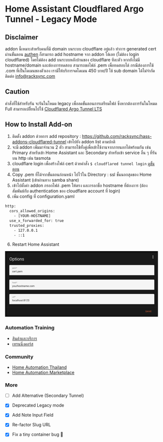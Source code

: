 # Home Assistant Cloudflared Argo Tunnel - Legacy Mode

## Disclaimer ###

addon นี้เหมาะสำหรับคนที่มี domain บนระบบ cloudflare อยู่แล้ว ทำการ generated cert ผ่านขั้นตอน [authen](https://developers.cloudflare.com/cloudflare-one/connections/connect-apps/install-and-setup/tunnel-guide) ก็สามารถ add hostname จาก addon ได้เลย (ไม่ต้อง login cloudflared) โดยไม่ต้อง add บนระบบหลังบ้านของ cloudflare ทีละตัว หากยังไม่มี hostname/domain และต้องการทดสอบ สามารถขอไฟล์ .pem เพื่อทดสอบได้ กรณีต้องการใช้ .com ที่เป็นโดเมนของตัวเอง เรามีให้บริการจดโดเมน 450 บาท/ปี ใช้ sub domain ได้ไม่จำกัด ติดต่อ info@racksync.com

## Caution ## 

คำสั่งที่ใช้สำหรับรัน จะรันในโหมด legacy เพื่อลดขั้นตอนการเตรียมไฟล์ ซึ่งหากต้องการรันในโหมด Full สามารถเปลีี่ยนไปใช้ [Cloudflared Argo Tunnel LTS](https://github.com/racksync/hass-addons-cloudflared-tunnel-lts)

## How to Install Add-on

1. ติดตั้ง addon ด้วยการ add repository : https://github.com/racksync/hass-addons-cloudflared-tunnel เข้าไปยัง addon list ตามปกติ
2. จะมี addon เพิ่มมาจำนวน 2 ตัว สามารถใช้ทั้งคู่เพื่อเข้าใช้งานจากภายนอกได้พร้อมกัน เช่น Primary สำหรับเข้า Home Assistant และ Secondary สำหรับเข้า service อื่น ๆ ที่รันบน http เช่น tasmota
3. cloudflare login เพื่อสร้างไฟล์ cert ด้วยคำสั่ง ```$ cloudflared tunnel login``` 
[ดูขั้นตอน](https://developers.cloudflare.com/cloudflare-one/connections/connect-apps/install-and-setup/tunnel-guide)
4. Copy .pem ที่ได้จากขั้นตอนก่อนหน้า ไปไว้ใน Directory : ssl ชั้นนอกสุดของ Home Assistant (เข้าผ่านทาง samba share)
5. เข้าไปตั้งค่า addon กรอกไฟล์ .pem ให้ตรง และกรอกชื่อ hostname ที่ต้องการ (ต้องสัมพันธ์กับ authentication ของ cloudflare account ที่ login)
6. เพิ่ม config ที่ configuration.yaml

```
http:
  cors_allowed_origins:
    - [YOUR-HOSTNAME]
  use_x_forwarded_for: true
  trusted_proxies:
    - 127.0.0.1
    - ::1
```

6. Restart Home Assistant


![racksync-screenshot](https://github.com/racksync/hass-addons-cloudflared-tunnel/blob/main/tunnel/screenshot.png?raw=true)



### Automation Training

- [สินค้าและบริการ](http://racksync.com)
- [เทรนนิ่งคอร์ส](https://facebook.com/racksync)

### Community

- [Home Automation Thailand](https://www.facebook.com/groups/hathailand)
- [Home Automation Marketplace](https://www.facebook.com/groups/hatmarketplace)

### More

- [ ] Add Alternative (Secondary Tunnel)
- [X] Deprecated Legacy mode
- [X] Add Note Input Field 
- [X] Re-factor Slug URL
- [X] Fix a tiny container bug :tada:

